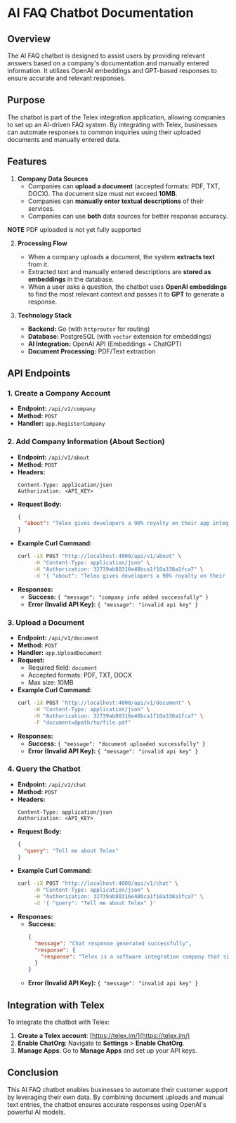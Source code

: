 # AI FAQ Chatbot Documentation

## Overview
The AI FAQ chatbot is designed to assist users by providing relevant answers based on a company's documentation and manually entered information. It utilizes OpenAI embeddings and GPT-based responses to ensure accurate and relevant responses.

## Purpose
The chatbot is part of the Telex integration application, allowing companies to set up an AI-driven FAQ system. By integrating with Telex, businesses can automate responses to common inquiries using their uploaded documents and manually entered data.

## Features
1. **Company Data Sources**
   - Companies can **upload a document** (accepted formats: PDF, TXT, DOCX). The document size must not exceed **10MB**.
   - Companies can **manually enter textual descriptions** of their services.
   - Companies can use **both** data sources for better response accuracy.

**NOTE** PDF uploaded is not yet fully supported

2. **Processing Flow**
   - When a company uploads a document, the system **extracts text** from it.
   - Extracted text and manually entered descriptions are **stored as embeddings** in the database.
   - When a user asks a question, the chatbot uses **OpenAI embeddings** to find the most relevant context and passes it to **GPT** to generate a response.

3. **Technology Stack**
   - **Backend:** Go (with `httprouter` for routing)
   - **Database:** PostgreSQL (with `vector` extension for embeddings)
   - **AI Integration:** OpenAI API (Embeddings + ChatGPT)
   - **Document Processing:** PDF/Text extraction

## API Endpoints

### 1. Create a Company Account
- **Endpoint:** `/api/v1/company`
- **Method:** `POST`
- **Handler:** `app.RegisterCompany`

### 2. Add Company Information (About Section)
- **Endpoint:** `/api/v1/about`
- **Method:** `POST`
- **Headers:**
  ```
  Content-Type: application/json
  Authorization: <API_KEY>
  ```
- **Request Body:**
  ```json
  {
    "about": "Telex gives developers a 90% royalty on their app integration while Telex takes 10%. Telex is affordable, costing only $100 for integration."
  }
  ```
- **Example Curl Command:**
  ```sh
  curl -iX POST "http://localhost:4000/api/v1/about" \
       -H "Content-Type: application/json" \
       -H "Authorization: 32739ab80316e48bca1f10a338a1fca7" \
       -d '{ "about": "Telex gives developers a 90% royalty on their app integration..." }'
  ```
- **Responses:**
  - **Success:** `{ "message": "company info added successfully" }`
  - **Error (Invalid API Key):** `{ "message": "invalid api key" }`

### 3. Upload a Document
- **Endpoint:** `/api/v1/document`
- **Method:** `POST`
- **Handler:** `app.UploadDocument`
- **Request:**
  - Required field: `document`
  - Accepted formats: PDF, TXT, DOCX
  - Max size: 10MB
- **Example Curl Command:**
  ```sh
  curl -iX POST "http://localhost:4000/api/v1/document" \
       -H "Content-Type: application/json" \
       -H "Authorization: 32739ab80316e48bca1f10a338a1fca7" \
       -F "document=@path/to/file.pdf"
  ```
- **Responses:**
  - **Success:** `{ "message": "document uploaded successfully" }`
  - **Error (Invalid API Key):** `{ "message": "invalid api key" }`

### 4. Query the Chatbot
- **Endpoint:** `/api/v1/chat`
- **Method:** `POST`
- **Headers:**
  ```
  Content-Type: application/json
  Authorization: <API_KEY>
  ```
- **Request Body:**
  ```json
  {
    "query": "Tell me about Telex"
  }
  ```
- **Example Curl Command:**
  ```sh
  curl -iX POST "http://localhost:4000/api/v1/chat" \
       -H "Content-Type: application/json" \
       -H "Authorization: 32739ab80316e48bca1f10a338a1fca7" \
       -d '{ "query": "Tell me about Telex" }'
  ```
- **Responses:**
  - **Success:**
    ```json
    {
      "message": "Chat response generated successfully",
      "response": {
        "response": "Telex is a software integration company that simplifies API connectivity for businesses, offering flexible and scalable solutions."
      }
    }
    ```
  - **Error (Invalid API Key):** `{ "message": "invalid api key" }`

## Integration with Telex
To integrate the chatbot with Telex:
1. **Create a Telex account**: [https://telex.im/](https://telex.im/)
2. **Enable ChatOrg**: Navigate to **Settings** > **Enable ChatOrg**.
3. **Manage Apps**: Go to **Manage Apps** and set up your API keys.

## Conclusion
This AI FAQ chatbot enables businesses to automate their customer support by leveraging their own data. By combining document uploads and manual text entries, the chatbot ensures accurate responses using OpenAI's powerful AI models.